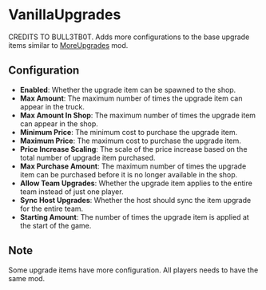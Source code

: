 # VanillaUpgrades
CREDITS TO BULL3TB0T. Adds more configurations to the base upgrade items similar to [MoreUpgrades](https://thunderstore.io/c/repo/p/BULLETBOT/MoreUpgrades) mod.
## Configuration
- **Enabled**: Whether the upgrade item can be spawned to the shop.
- **Max Amount**: The maximum number of times the upgrade item can appear in the truck.
- **Max Amount In Shop**: The maximum number of times the upgrade item can appear in the shop.
- **Minimum Price**: The minimum cost to purchase the upgrade item.
- **Maximum Price**: The maximum cost to purchase the upgrade item.
- **Price Increase Scaling**: The scale of the price increase based on the total number of upgrade item purchased.
- **Max Purchase Amount**: The maximum number of times the upgrade item can be purchased before it is no longer available in the shop.
- **Allow Team Upgrades**: Whether the upgrade item applies to the entire team instead of just one player.
- **Sync Host Upgrades**: Whether the host should sync the item upgrade for the entire team.
- **Starting Amount**: The number of times the upgrade item is applied at the start of the game.
## Note
Some upgrade items have more configuration.
All players needs to have the same mod.